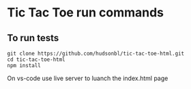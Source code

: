 # Tic Tac Toe run commands

## To run tests
```shell
git clone https://github.com/hudsonbl/tic-tac-toe-html.git
cd tic-tac-toe-html
npm install
```
On vs-code use live server to luanch the index.html page